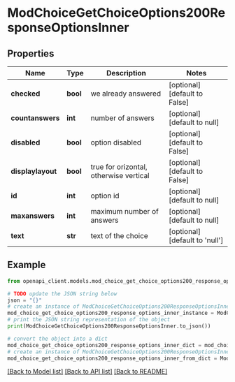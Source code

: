 # ModChoiceGetChoiceOptions200ResponseOptionsInner


## Properties

Name | Type | Description | Notes
------------ | ------------- | ------------- | -------------
**checked** | **bool** | we already answered | [optional] [default to False]
**countanswers** | **int** | number of answers | [optional] [default to null]
**disabled** | **bool** | option disabled | [optional] [default to False]
**displaylayout** | **bool** | true for orizontal, otherwise vertical | [optional] [default to False]
**id** | **int** | option id | [optional] [default to null]
**maxanswers** | **int** | maximum number of answers | [optional] [default to null]
**text** | **str** | text of the choice | [optional] [default to 'null']

## Example

```python
from openapi_client.models.mod_choice_get_choice_options200_response_options_inner import ModChoiceGetChoiceOptions200ResponseOptionsInner

# TODO update the JSON string below
json = "{}"
# create an instance of ModChoiceGetChoiceOptions200ResponseOptionsInner from a JSON string
mod_choice_get_choice_options200_response_options_inner_instance = ModChoiceGetChoiceOptions200ResponseOptionsInner.from_json(json)
# print the JSON string representation of the object
print(ModChoiceGetChoiceOptions200ResponseOptionsInner.to_json())

# convert the object into a dict
mod_choice_get_choice_options200_response_options_inner_dict = mod_choice_get_choice_options200_response_options_inner_instance.to_dict()
# create an instance of ModChoiceGetChoiceOptions200ResponseOptionsInner from a dict
mod_choice_get_choice_options200_response_options_inner_from_dict = ModChoiceGetChoiceOptions200ResponseOptionsInner.from_dict(mod_choice_get_choice_options200_response_options_inner_dict)
```
[[Back to Model list]](../README.md#documentation-for-models) [[Back to API list]](../README.md#documentation-for-api-endpoints) [[Back to README]](../README.md)


